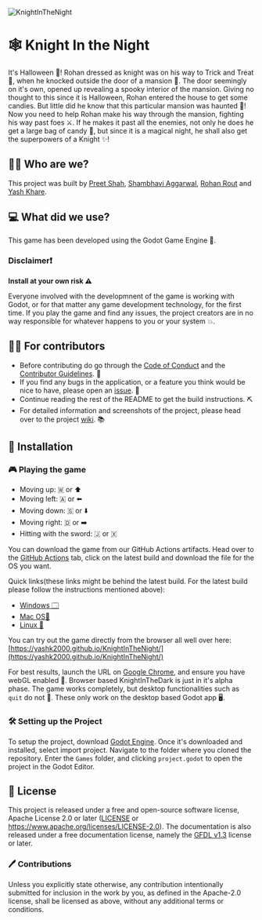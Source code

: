 ![KnightInTheNight](https://socialify.git.ci/yashk2000/KnightInTheNight/image?description=1&descriptionEditable=It%27s%20Halloween!%20&font=Rokkitt&issues=1&language=1&owner=1&pattern=Floating%20Cogs&pulls=1&stargazers=1&theme=Light)

# 🕸️ Knight In the Night

It's Halloween 🎃! Rohan dressed as knight was on his way to Trick and Treat :city_sunset:, when he knocked outside the door of a mansion :european_castle:. The door seemingly on it's own, opened up revealing a spooky interior of the mansion. Giving no thought to this since it is Halloween, Rohan entered the house to get some candies. But little did he know that this particular mansion was haunted :ghost:! Now you need to help Rohan make his way through the mansion, fighting his way past foes ⚔️. If he makes it past all the enemies, not only he does he get a large bag of candy :candy:, but since it is a magical night, he shall also get the superpowers of a Knight :sparkles:!

## 👨‍🏭 Who are we?
This project was built by [Preet Shah](https://github.com/shahpreetk), [Shambhavi Aggarwal](https://github.com/agg-shambhavi), [Rohan Rout](https://github.com/routrohan) and [Yash Khare](https://github.com/yashk2000).

## 💻 What did we use?

This game has been developed using the Godot Game Engine 🤖.

### Disclaimer❗

**Install at your own risk ⚠️**

Everyone involved with the developmnent of the game is working with Godot, or for that matter any game development technology, for the first time. If you play the game and find any issues, the project creators are in no way responsible for whatever happens to you or your system 💥.

## 👨‍💻 For contributors
- Before contributing do go through the [Code of Conduct](https://github.com/yashk2000/KnightInTheNight/blob/main/CODE_OF_CONDUCT.md) and the [Contributor Guidelines](https://github.com/yashk2000/KnightInTheNight/blob/main/CONTRIBUTING.md). 🔧
- If you find any bugs in the application, or a feature you think would be nice to have, please open an [issue](https://github.com/yashk2000/KnightInTheNight/issues/new/choose). 🐞
- Continue reading the rest of the README to get the build instructions. ⛏️
- For detailed information and screenshots of the project, please head over to the project [wiki](https://github.com/yashk2000/KnightInTheNight/wiki). 📚

## 🔨 Installation

### 🎮 Playing the game

- Moving up: 🇼 or ⬆️
- Moving left: 🇦 or ⬅️
- Moving down: 🇸 or ⬇️
- Moving right: 🇩 or ➡️
- Hitting with the sword: 🇯 or 🇽

You can download the game from our GitHub Actions artifacts. Head over to the [GitHub Actions](https://github.com/yashk2000/KnightInTheNight/actions?query=branch%3Amain) tab, click on the latest build and download the file for the OS you want. 

Quick links(these links might be behind the latest build. For the latest build please follow the instructions mentioned above):

- [Windows 🗔](https://github.com/yashk2000/KnightInTheNight/suites/1412601371/artifacts/23602959)
- [Mac OS🍎](https://github.com/yashk2000/KnightInTheNight/suites/1412601371/artifacts/23602957)
- [Linux 🐧](https://github.com/yashk2000/KnightInTheNight/suites/1412601371/artifacts/23602956)

You can try out the game directly from the browser all well over here: [https://yashk2000.github.io/KnightInTheNight/](https://yashk2000.github.io/KnightInTheNight/)

For best results, launch the URL on [Google Chrome](https://www.google.com/intl/en_in/chrome/), and ensure you have webGL enabled 🤖. Browser based KnightInTheDark is just in it's alpha phase. The game works completely, but desktop functionalities such as `quit` do not 🥶. These only work on the desktop based Godot app 🖥️.

### 🛠️ Setting up the Project

To setup the project, download [Godot Engine](https://godotengine.org/). Once it's downloaded and installed, select import project. Navigate to the folder where you cloned the repository. Enter the `Games` folder, and clicking `project.godot` to open the project in the Godot Editor. 

## 📜 License
This project is released under a free and open-source software license, Apache License 2.0 or later ([LICENSE](LICENSE) or https://www.apache.org/licenses/LICENSE-2.0). The documentation is also released under a free documentation license, namely the [GFDL v1.3](https://www.gnu.org/licenses/fdl-1.3.en.html) license or later.

### 🖊️ Contributions
Unless you explicitly state otherwise, any contribution intentionally submitted for inclusion in the work by you, as defined in the Apache-2.0 license, shall be licensed as above, without any additional terms or conditions.
